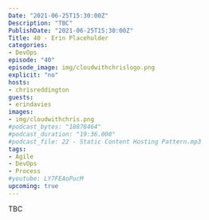 ```yaml
---
Date: "2021-06-25T15:30:00Z"
Description: "TBC"
PublishDate: "2021-06-25T15:30:00Z"
Title: 40 - Erin Placeholder
categories:
- DevOps
episode: "40"
episode_image: img/cloudwithchrislogo.png
explicit: "no"
hosts:
- chrisreddington
guests:
- erindavies
images:
- img/cloudwithchris.png
#podcast_bytes: "18878464"
#podcast_duration: "19:36.000"
#podcast_file: 22 - Static Content Hosting Pattern.mp3
tags:
- Agile
- DevOps
- Process
#youtube: LY7FEAoPucM
upcoming: true
---
```

TBC